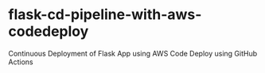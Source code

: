# flask-cd-pipeline-with-aws-codedeploy
Continuous Deployment of Flask App using AWS Code Deploy using GitHub Actions
